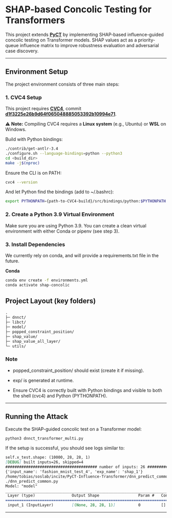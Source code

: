 # SHAP-based Concolic Testing for Transformers

This project extends **[PyCT](https://github.com/kupl/PyCT)** by implementing SHAP-based influence-guided concolic testing on Transformer models. SHAP values act as a priority-queue influence matrix to improve robustness evaluation and adversarial case discovery.

---

## Environment Setup  

The project environment consists of three main steps:

### 1. CVC4 Setup
This project requires **[CVC4](https://github.com/CVC4/CVC4)**, commit **[d1f3225e26b9d64f065048885053392b10994e71](https://github.com/cvc5/cvc5/blob/d1f3225e26b9d64f065048885053392b10994e71/INSTALL.md)**.  

⚠️ **Note:** Compiling CVC4 requires a **Linux system** (e.g., Ubuntu) or **WSL** on Windows.  

Build with Python bindings:
```bash
./contrib/get-antlr-3.4
./configure.sh --language-bindings=python --python3
cd <build_dir>
make -j$(nproc)
```
Ensure the CLI is on PATH:

```bash
cvc4 --version
```
And let Python find the bindings (add to ~/.bashrc):
```bash
export PYTHONPATH={path-to-CVC4-build}/src/bindings/python:$PYTHONPATH
```
### 2. Create a Python 3.9 Virtual Environment
Make sure you are using Python 3.9. You can create a clean virtual environment with either Conda or pipenv (see step 3).

### 3. Install Dependencies
We currently rely on conda, and will provide a requirements.txt file in the future.

**Conda**

```bash
conda env create -f environments.yml
conda activate shap-concolic
```
## Project Layout (key folders)
  ```graphql
.
├─ dnnct/ 
├─ libct/  
├─ model/ 
├─ popped_constraint_position/ 
├─ shap_value/ 
├─ shap_value_all_layer/ 
└─ utils/ 
  ```

### Note

- popped_constraint_position/ should exist (create it if missing).

- exp/ is generated at runtime.

- Ensure CVC4 is correctly built with Python bindings and visible to both the shell (cvc4) and Python (PYTHONPATH).

---

## Running the Attack
Execute the SHAP-guided concolic test on a Transformer model:

```bash
python3 dnnct_transformer_multi.py
```
If the setup is successful, you should see logs similar to:

```markdown
self.x_test.shape: (10000, 28, 28, 1)
[DEBUG] built inputs=26, skipped=4
######################################## number of inputs: 26 #############################################
{'input_name': 'fashion_mnist_test_4', 'exp_name': 'shap_1'}
/home/tobias/soslab/incite/PyCT-Influence-Transformer/dnn_predict_common.py
./dnn_predict_common.py
Model: "model"
__________________________________________________________________________________________________
 Layer (type)                Output Shape                 Param #   Connected to
==================================================================================================
 input_1 (InputLayer)        [(None, 28, 28, 1)]          0         []
```
---



